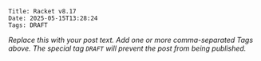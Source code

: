     Title: Racket v8.17
    Date: 2025-05-15T13:28:24
    Tags: DRAFT

_Replace this with your post text. Add one or more comma-separated
Tags above. The special tag `DRAFT` will prevent the post from being
published._

<!-- more -->

